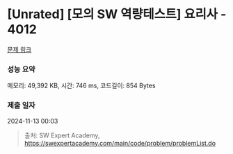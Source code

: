 # [Unrated] [모의 SW 역량테스트] 요리사 - 4012 

[문제 링크](https://swexpertacademy.com/main/code/problem/problemDetail.do?contestProbId=AWIeUtVakTMDFAVH) 

### 성능 요약

메모리: 49,392 KB, 시간: 746 ms, 코드길이: 854 Bytes

### 제출 일자

2024-11-13 00:03



> 출처: SW Expert Academy, https://swexpertacademy.com/main/code/problem/problemList.do